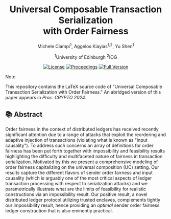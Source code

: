<h1 align="center">Universal Composable Transaction Serialization<br/>with Order Fairness</h1>

<p align="center">
Michele Ciampi<sup>1</sup>, Aggelos Kiayias<sup>1,2</sup>, Yu Shen<sup>1</sup>
</p>

<p align="center">
<sup>1</sup>University of Edinburgh
<sup>2</sup>IOG
</p>

<p align="center">
    <a href="http://creativecommons.org/licenses/by/4.0/"><img src="https://img.shields.io/badge/License-CC--BY--4.0-bb6688.svg?style=for-the-badge&labelColor=884499" alt="License"></a>
    <a href="https://link.springer.com/chapter/10.1007/978-3-031-68379-4_5"><img src="https://img.shields.io/badge/Proceedings-CRYPTO 2024-8888cc.svg?style=for-the-badge&labelColor=884499" alt="Proceedings"></a>
    <a href="https://eprint.iacr.org/2024/1296"><img src="https://img.shields.io/badge/Full-Version-ccaa88.svg?style=for-the-badge&labelColor=884499" alt="Full Version"></a>
</p>

> [!NOTE]  
> This repository contains the LaTeX source code of "Universal Composable Transaction Serialization with Order Fairness." An abridged version of this paper appears in *Proc. CRYPTO 2024*.

## :books: Abstract

Order fairness in the context of distributed ledgers has received recently significant attention due to a range of attacks that exploit the reordering and adaptive injection of transactions (violating what is known as "input causality"). To address such concerns an array of definitions for order fairness has been put forth together with impossibility and feasibility results highlighting the difficulty and multifaceted nature of fairness in transaction serialization. Motivated by this we present a comprehensive modeling of order fairness capitalizing on the universal composition (UC) setting. Our results capture the different flavors of sender order fairness and input causality (which is arguably one of the most critical aspects of ledger transaction processing with respect to serialization attacks) and we parametrically illustrate what are the limits of feasibility for realistic constructions via an impossibility result. Our positive result, a novel distributed ledger protocol utilizing trusted enclaves, complements tightly our impossibility result, hence providing an *optimal* sender order fairness ledger construction that is also eminently practical.